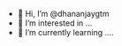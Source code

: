- 👋 Hi, I’m @dhananjaygtm
- 👀 I’m interested in ...
- 🌱 I’m currently learning ....

<!---
dhananjaygtm is a ✨ special ✨ repository because its `README.md` (this file) appears on your GitHub profile.
You can click the Preview link to take a look at your changes.
--->
